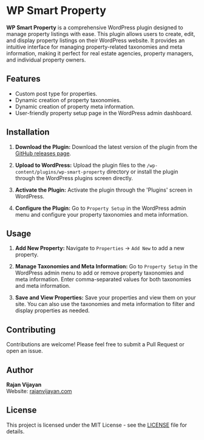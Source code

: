 # WP Smart Property

**WP Smart Property** is a comprehensive WordPress plugin designed to manage property listings with ease. This plugin allows users to create, edit, and display property listings on their WordPress website. It provides an intuitive interface for managing property-related taxonomies and meta information, making it perfect for real estate agencies, property managers, and individual property owners.

## Features

- Custom post type for properties.
- Dynamic creation of property taxonomies.
- Dynamic creation of property meta information.
- User-friendly property setup page in the WordPress admin dashboard.

## Installation

1. **Download the Plugin:**
   Download the latest version of the plugin from the [GitHub releases page](https://github.com/yourusername/wp-smart-property/releases).

2. **Upload to WordPress:**
   Upload the plugin files to the `/wp-content/plugins/wp-smart-property` directory or install the plugin through the WordPress plugins screen directly.

3. **Activate the Plugin:**
   Activate the plugin through the 'Plugins' screen in WordPress.

4. **Configure the Plugin:**
   Go to `Property Setup` in the WordPress admin menu and configure your property taxonomies and meta information.

## Usage

1. **Add New Property:**
   Navigate to `Properties` -> `Add New` to add a new property.

2. **Manage Taxonomies and Meta Information:**
   Go to `Property Setup` in the WordPress admin menu to add or remove property taxonomies and meta information. Enter comma-separated values for both taxonomies and meta information.

3. **Save and View Properties:**
   Save your properties and view them on your site. You can also use the taxonomies and meta information to filter and display properties as needed.


## Contributing

Contributions are welcome! Please feel free to submit a Pull Request or open an issue.

## Author

**Rajan Vijayan**  
Website: [rajanvijayan.com](https://rajanvijayan.com)

## License

This project is licensed under the MIT License - see the [LICENSE](LICENSE) file for details.
